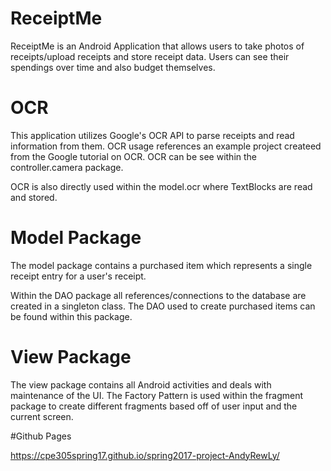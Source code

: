 # ReceiptMe

ReceiptMe is an Android Application that allows users to take photos of receipts/upload receipts and store receipt data.  Users can see their spendings over time and also budget themselves.

# OCR

This application utilizes Google's OCR API to parse receipts and read information from them.  OCR usage references an example project createed from the Google tutorial on OCR.  OCR can be see within the controller.camera package.  

OCR is also directly used within the model.ocr where TextBlocks are read and stored.

# Model Package

The model package contains a purchased item which represents a single receipt entry for a user's receipt.

Within the DAO package all references/connections to the database are created in a singleton class.  The DAO used to create purchased items can be found within this package.

# View Package

The view package contains all Android activities and deals with maintenance of the UI.  The Factory Pattern is used within the fragment package to create different fragments based off of user input and the current screen.

#Github Pages

https://cpe305spring17.github.io/spring2017-project-AndyRewLy/

